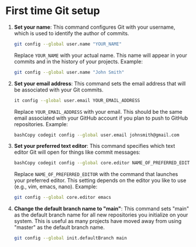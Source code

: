 # First time Git setup

1.  **Set your name**: This command configures Git with your username, which is used to identify the author of commits.

    ```bash
    git config --global user.name "YOUR_NAME"
    ```

    Replace `YOUR_NAME` with your actual name. This name will appear in your commits and in the history of your projects. Example:

    ```bash
    git config --global user.name "John Smith"
    ```
2.  **Set your email address**: This command sets the email address that will be associated with your Git commits.

    ```bash
    it config --global user.email YOUR_EMAIL_ADDRESS
    ```

    Replace `YOUR_EMAIL_ADDRESS` with your email. This should be the same email associated with your GitHub account if you plan to push to GitHub repositories. Example:

    ```bash
    bashCopy codegit config --global user.email johnsmith@gmail.com
    ```
3.  **Set your preferred text editor**: This command specifies which text editor Git will open for things like commit messages:&#x20;

    ```bash
    bashCopy codegit config --global core.editor NAME_OF_PREFERRED_EDITOR
    ```

    Replace `NAME_OF_PREFERRED_EDITOR` with the command that launches your preferred editor. This setting depends on the editor you like to use (e.g., vim, emacs, nano). Example:

    ```bash
    git config --global core.editor emacs
    ```
4.  **Change the default branch name to "main"**: This command sets "main" as the default branch name for all new repositories you initialize on your system. This is useful as many projects have moved away from using "master" as the default branch name.

    ```bash
    git config --global init.defaultBranch main
    ```

